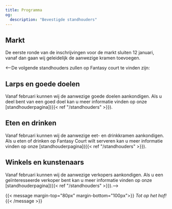 ```yaml
---
title: Programma
og:
  description: "Bevestigde standhouders"
---
```


## Markt

De eerste ronde van de inschrijvingen voor de markt sluiten 12 januari, vanaf dan gaan wij geleidelijk de aanwezige kramen toevoegen. 

<--De volgende standhouders zullen op Fantasy court te vinden zijn:

## Larps en goede doelen
Vanaf februari kunnen wij de aanwezige goede doelen aankondigen. Als u deel bent van een goed doel kan u meer informatie vinden op onze  [standhouderpagina]({{< ref "/standhouders" >}}).

## Eten en drinken
Vanaf februari kunnen wij de aanwezige eet- en drinkkramen aankondigen. Als u eten of drinken op Fantasy Court wilt serveren kan u meer informatie vinden op onze  [standhouderpagina]({{< ref "/standhouders" >}}).


## Winkels en kunstenaars
Vanaf februari kunnen wij de aanwezige verkopers aankondigen. Als u een geïnteresseerde verkoper bent kan u meer informatie vinden op onze [standhouderpagina]({{< ref "/standhouders" >}}).-->



{{< message margin-top="80px" margin-bottom="100px">}}
_Tot op het hof!_
{{< /message >}}
